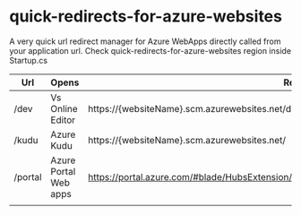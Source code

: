 # quick-redirects-for-azure-websites
A very quick url redirect manager for Azure WebApps directly called from your application url.
Check quick-redirects-for-azure-websites region inside Startup.cs

| Url     | Opens                 | Redirect To                                                                                     |   |
|---------|-----------------------|-------------------------------------------------------------------------------------------------|---|
| /dev    | Vs Online Editor      | https://{websiteName}.scm.azurewebsites.net/dev                                                 |   |
| /kudu   | Azure Kudu            | https://{websiteName}.scm.azurewebsites.net/                                                    |   |
| /portal | Azure Portal Web apps | https://portal.azure.com/#blade/HubsExtension/BrowseResource/resourceType/Microsoft.Web%2Fsites |   |
|         |                       |                                                                                                 |   |
